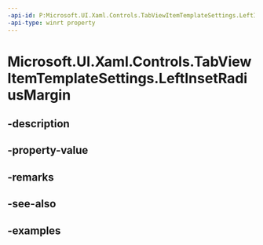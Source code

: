 ```yaml
---
-api-id: P:Microsoft.UI.Xaml.Controls.TabViewItemTemplateSettings.LeftInsetRadiusMargin
-api-type: winrt property
---
```


# Microsoft.UI.Xaml.Controls.TabViewItemTemplateSettings.LeftInsetRadiusMargin

<!--
public Windows.UI.Xaml.Thickness LeftInsetRadiusMargin { get; set; }
-->


## -description

## -property-value

## -remarks

## -see-also

## -examples


